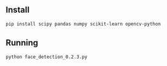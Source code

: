 ## Install

```bash
pip install scipy pandas numpy scikit-learn opencv-python
```

## Running

```bash
python face_detection_0.2.3.py
```
